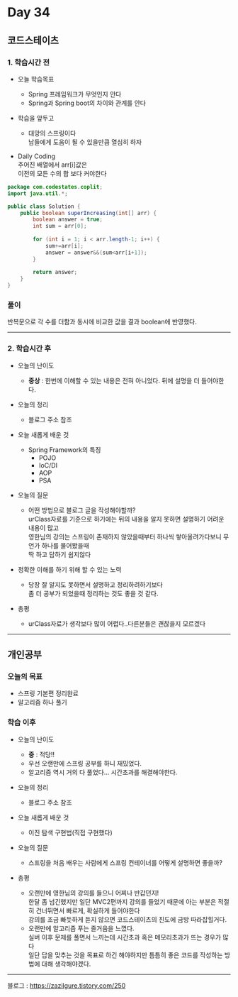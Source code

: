 # Day 34

## 코드스테이츠

### 1. 학습시간 전
* 오늘 학습목표

    - Spring 프레임워크가 무엇인지 안다
    - Spring과 Spring boot의 차이와 관계를 안다
* 학습을 앞두고

    - 대망의 스프링이다  
    남들에게 도움이 될 수 있을만큼 열심히 하자
* Daily Coding  
주어진 배열에서 arr[i]값은  
이전의 모든 수의 합 보다 커야한다
```java
package com.codestates.coplit; 
import java.util.*;

public class Solution { 
	public boolean superIncreasing(int[] arr) {
		boolean answer = true;
        int sum = arr[0];
        
        for (int i = 1; i < arr.length-1; i++) {
            sum+=arr[i];
            answer = answer&&(sum<arr[i+1]);
        }
        
        return answer;
	} 
}
```  
### 풀이  

반복문으로 각 수를 더함과 동시에 비교한 값을 결과 boolean에 반영했다.



---
### 2. 학습시간 후
* 오늘의 난이도

    - **중상** : 한번에 이해할 수 있는 내용은 전혀 아니었다. 뒤에 설명을 더 들어야한다.
* 오늘의 정리

    - 블로그 주소 참조
* 오늘 새롭게 배운 것

    - Spring Framework의 특징
        - POJO
        - IoC/DI
        - AOP
        - PSA
* 오늘의 질문

    - 어떤 방법으로 블로그 글을 작성해야할까?  
    urClass자료를 기준으로 하기에는 뒤의 내용을 알지 못하면 설명하기 어려운 내용이 많고  
    영한님의 강의는 스프링이 존재하지 않았을때부터 하나씩 쌓아올려가다보니 무언가 하나를 물어봤을때  
    딱 하고 답하기 쉽지않다
* 정확한 이해를 하기 위해 할 수 있는 노력

    - 당장 잘 알지도 못하면서 설명하고 정리하려하기보다  
    좀 더 공부가 되었을때 정리하는 것도 좋을 것 같다.
* 총평
    - urClass자료가 생각보다 많이 어렵다..다른분들은 괜찮을지 모르겠다
---
## 개인공부  

### 오늘의 목표
- 스프링 기본편 정리완료
- 알고리즘 하나 풀기

### 학습 이후
* 오늘의 난이도

    - **중** : 적당!!
    - 우선 오랜만에 스프링 공부를 하니 재밌었다. 
    - 알고리즘 역시 거의 다 풀었다... 시간초과를 해결해야한다.
* 오늘의 정리

    - 블로그 주소 참조
* 오늘 새롭게 배운 것

    - 이진 탐색 구현법(직접 구현했다)
* 오늘의 질문

    - 스프링을 처음 배우는 사람에게 스프링 컨테이너를 어떻게 설명하면 좋을까?  
* 총평 
    - 오랜만에 영한님의 강의를 들으니 어찌나 반갑던지!  
    한달 좀 넘긴했지만 일단 MVC2편까지 강의를 들었기 때문에 아는 부분은 적절히 건너뛰면서 빠르게, 확실하게 들어야한다  
    강의를 조금 빠듯하게 듣지 않으면 코드스테이츠의 진도에 금방 따라잡힐거다.  
    - 오랜만에 알고리즘 푸는 즐거움을 느꼈다.  
    실버 이후 문제를 풀면서 느끼는데 시간초과 혹은 메모리초과가 뜨는 경우가 많다  
    일단 답을 맞추는 것을 목표로 하긴 해야하지만 틈틈히 좋은 코드를 작성하는 방법에 대해 생각해야겠다.
---
블로그 : https://zazilgure.tistory.com/250